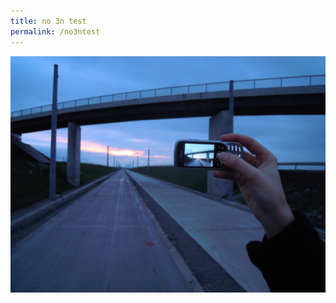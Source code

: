 ```yaml
---
title: no 3n test
permalink: /no3ntest
---
```

![Alt text for image on Isomer site](/images/1200px-Image_created_with_a_mobile_phone.png)